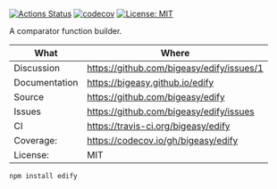 [![Actions Status](https://github.com/bigeasy/edify/workflows/Node%20CI/badge.svg)](https://github.com/bigeasy/edify/actions)
[![codecov](https://codecov.io/gh/bigeasy/edify/branch/master/graph/badge.svg)](https://codecov.io/gh/bigeasy/edify)
[![License: MIT](https://img.shields.io/badge/License-MIT-yellow.svg)](https://opensource.org/licenses/MIT)

A comparator function builder.

| What          | Where                                     |
| --- | --- |
| Discussion    | https://github.com/bigeasy/edify/issues/1 |
| Documentation | https://bigeasy.github.io/edify           |
| Source        | https://github.com/bigeasy/edify          |
| Issues        | https://github.com/bigeasy/edify/issues   |
| CI            | https://travis-ci.org/bigeasy/edify       |
| Coverage:     | https://codecov.io/gh/bigeasy/edify       |
| License:      | MIT                                       |

```
npm install edify
```

